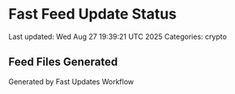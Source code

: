 # Fast Feed Update Status
Last updated: Wed Aug 27 19:39:21 UTC 2025
Categories: crypto

## Feed Files Generated

Generated by Fast Updates Workflow
